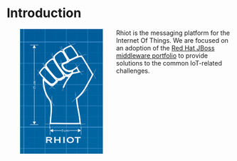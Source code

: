# Introduction

<a href="https://github.com/rhiot/rhiot"><img src="./images/rhiot.png" align="left" height="280" hspace="30"></a>

Rhiot is the messaging platform for the Internet Of Things. We are focused on an adoption of the
[Red Hat JBoss middleware portfolio](http://www.redhat.com/en/technologies/jboss-middleware) to provide solutions to the common IoT-related challenges.



